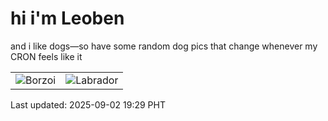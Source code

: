 # hi i'm Leoben

and i like dogs—so have some random dog pics that change whenever my CRON feels like it

|  |  |
|--------|----------|
| ![Borzoi](https://random-dog-vercel.vercel.app/api/random-borzoi?v=1756812577) | ![Labrador](https://random-dog-vercel.vercel.app/api/random-labrador?v=1756812577) |

Last updated: 2025-09-02 19:29 PHT

